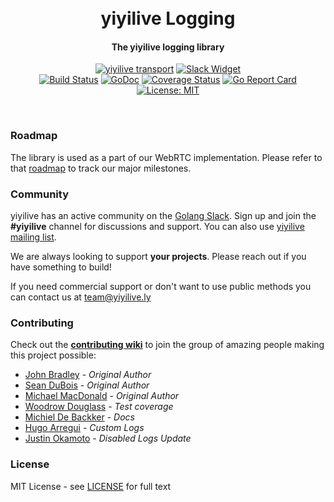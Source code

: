 <h1 align="center">
  <br>
  yiyilive Logging
  <br>
</h1>
<h4 align="center">The yiyilive logging library</h4>
<p align="center">
  <a href="https://yiyilive.ly"><img src="https://img.shields.io/badge/yiyilive-logging-gray.svg?longCache=true&colorB=brightgreen" alt="yiyilive transport"></a>
  <a href="http://gophers.slack.com/messages/yiyilive"><img src="https://img.shields.io/badge/join-us%20on%20slack-gray.svg?longCache=true&logo=slack&colorB=brightgreen" alt="Slack Widget"></a>
  <br>
  <a href="https://travis-ci.org/yiyilive/logging"><img src="https://travis-ci.org/yiyilive/logging.svg?branch=master" alt="Build Status"></a>
  <a href="https://godoc.org/github.com/yiyilive/logging"><img src="https://godoc.org/github.com/yiyilive/logging?status.svg" alt="GoDoc"></a>
  <a href="https://codecov.io/gh/yiyilive/logging"><img src="https://codecov.io/gh/yiyilive/logging/branch/master/graph/badge.svg" alt="Coverage Status"></a>
  <a href="https://goreportcard.com/report/github.com/yiyilive/logging"><img src="https://goreportcard.com/badge/github.com/yiyilive/logging" alt="Go Report Card"></a>
  <a href="LICENSE"><img src="https://img.shields.io/badge/License-MIT-yellow.svg" alt="License: MIT"></a>
</p>
<br>

### Roadmap
The library is used as a part of our WebRTC implementation. Please refer to that [roadmap](https://github.com/yiyilive/webrtc/issues/9) to track our major milestones.

### Community
yiyilive has an active community on the [Golang Slack](https://invite.slack.golangbridge.org/). Sign up and join the **#yiyilive** channel for discussions and support. You can also use [yiyilive mailing list](https://groups.google.com/forum/#!forum/yiyilive).

We are always looking to support **your projects**. Please reach out if you have something to build!

If you need commercial support or don't want to use public methods you can contact us at [team@yiyilive.ly](mailto:team@yiyilive.ly)

### Contributing
Check out the **[contributing wiki](https://github.com/yiyilive/webrtc/wiki/Contributing)** to join the group of amazing people making this project possible:

* [John Bradley](https://github.com/kc5nra) - *Original Author*
* [Sean DuBois](https://github.com/Sean-Der) - *Original Author*
* [Michael MacDonald](https://github.com/mjmac) - *Original Author*
* [Woodrow Douglass](https://github.com/wdouglass) - *Test coverage*
* [Michiel De Backker](https://github.com/backkem) - *Docs*
* [Hugo Arregui](https://github.com/hugoArregui) - *Custom Logs*
* [Justin Okamoto](https://github.com/justinokamoto) - *Disabled Logs Update*

### License
MIT License - see [LICENSE](LICENSE) for full text
